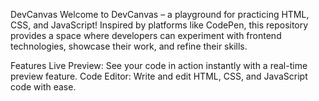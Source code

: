 DevCanvas
Welcome to DevCanvas – a playground for practicing HTML, CSS, and JavaScript! Inspired by platforms like CodePen, this repository provides a space where developers  can experiment with frontend technologies, showcase their work, and refine their skills.

Features
Live Preview: See your code in action instantly with a real-time preview feature.
Code Editor: Write and edit HTML, CSS, and JavaScript code with ease.
